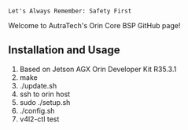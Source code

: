```

Let's Always Remember: Safety First

```

Welcome to AutraTech's Orin Core BSP GitHub page!

## Installation and Usage
1. Based on Jetson AGX Orin Developer Kit R35.3.1
2. make
3. ./update.sh
4. ssh to orin host
5. sudo ./setup.sh
6. ./config.sh
7. v4l2-ctl test

